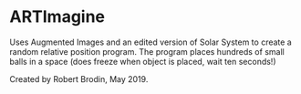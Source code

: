 # ARTImagine
Uses Augmented Images and an edited version of Solar System to create a random relative position program. 
The program places hundreds of small balls in a space (does freeze when object is placed, wait ten seconds!)

Created by Robert Brodin, May 2019.
